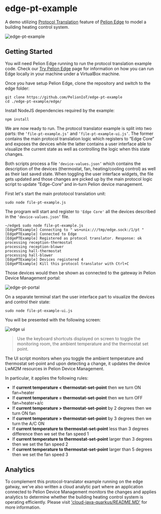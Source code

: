 # edge-pt-example

A demo utilizing [Protocol Translation](https://developer.pelion.com/docs/device-management-edge/latest/protocol-translator/index.html) feature of [Pelion Edge](https://developer.pelion.com/docs/device-management-edge/latest/introduction/index.html) to model a building heating control system. 

![edge-pt-example](https://i.ibb.co/NT9zkkc/pelion-edge-pt-diagram.png "edge-pt-example")


## Getting Started

You will need Pelion Edge running to run the protocol translation example code. Check our [Try Pelion Edge](https://try.pelion.com/edge/) page for information on how you can run Edge locally in your machine under a VirtualBox machine.

Once you have setup Pelion Edge, clone the repository and switch to the edge folder:

```
git clone https://github.com/PelionIoT/edge-pt-example
cd ./edge-pt-example/edge/
```

Install NodeJS dependencies required by the example:

```
npm install
```

We are now ready to run. 
The protocol translator example is split into two parts: the `‘file-pt-example.js’` and `‘file-pt-example-ui.js’`. The former contains the main protocol translation logic which registers to “Edge Core” and exposes the devices while the latter contains a user interface able to visualize the current state as well as controlling the logic when this state changes.  

Both scripts process a file `‘device-values.json’` which contains the description of the devices (thermostat, fan, heating/cooling control) as well as their last saved state. When toggling the user interface widgets, the file gets updated and those changes are picked up by the main protocol logic script to update ”Edge-Core” and in-turn Pelion device management.

First let's start the main prototocol translation unit:

```
sudo node file-pt-example.js
```

The program will start and register to `'Edge Core'` all the devices described in the `‘device-values.json’` file.


```
~/edge$ sudo node file-pt-example.js 
[EdgePTExample] Connecting to " ws+unix:///tmp/edge.sock:/1/pt "
[EdgePTExample] Connected to Edge
[EdgePTExample] Registered as protocol translator. Response: ok
processing reception-thermostat
processing reception-blower
processing hall-thermostat
processing hall-blower
[EdgePTExample] Devices registered 4
[EdgePTExample] Kill this protocol translator with Ctrl+C
```

Those devices would then be shown as connected to the gateway in Pelion Device Management portal:

![edge-pt-portal](https://i.ibb.co/cNVbgKd/pelion-edge-pt-portal-gateway.png "edge-pt-portal")


On a separate terminal start the user interface part to visualize the devices and control their state:

```
sudo node file-pt-example-ui.js
```

You will be presented with the following screen:

![edge ui](https://i.ibb.co/VTvpG7n/pelion-edge-pt-ui.png "edge ui")

> Use the keyboard shortcuts displayed on screen to toggle the monitoring room, the ambient temperature and the thermostat set point.

The UI script monitors when you toggle the ambient temperature and thermostat set-point and upon detecting a change, it updates the device LwM2M resources in Pelion Device Management.

In particular, it applies the following rules:

- If **current temperature < thermostat-set-point** then we turn ON fan+heater​
- If **current temperature = thermostat-set-point** then we turn OFF fan+heater+a/c
- If **current temperature > thermostat-set-point** by 2 degrees then we turn ON fan
- If **current temperature > thermostat-set-point** by 3 degrees then we turn the A/C ON
- If **current temperature to thermostat-set-point** less than 3 degrees difference then we set the fan speed 1​
- If **current temperature to thermostat-set-point** larger than 3 degrees then we set the fan speed 2​
- If **current temperature to thermostat-set-point** larger than 5 degrees then we set the fan speed 3​

## Analytics
To complement this protocol-translator example running on the edge gatway, we've also written a cloud analytic part where an application connected to Pelion Device Management monitors the changes and applies analytics to determine whether the building heating control system is operating efficiently. Please visit ['cloud-java-quarkus/README.MD'](https://github.com/PelionIoT/edge-pt-example/blob/master/cloud-java-quarkus/README.md) for more information.



​


